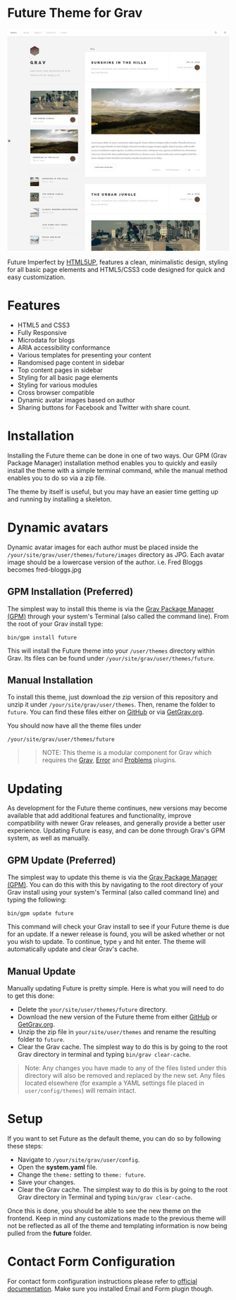 # Future Theme for Grav

![Back-T0-The-Future](screenshot.jpg)

Future Imperfect by [HTML5UP](http://www.html5up.net), features a clean, minimalistic design, styling for all basic page elements and HTML5/CSS3 code designed for quick and easy customization.

# Features

* HTML5 and CSS3
* Fully Responsive
* Microdata for blogs
* ARIA accessibility conformance
* Various templates for presenting your content
* Randomised page content in sidebar
* Top content pages in sidebar
* Styling for all basic page elements
* Styling for various modules
* Cross browser compatible
* Dynamic avatar images based on author
* Sharing buttons for Facebook and Twitter with share count.

# Installation

Installing the Future theme can be done in one of two ways. Our GPM (Grav Package Manager) installation method enables you to quickly and easily install the theme with a simple terminal command, while the manual method enables you to do so via a zip file.

The theme by itself is useful, but you may have an easier time getting up and running by installing a skeleton.

# Dynamic avatars

Dynamic avatar images for each author must be placed inside the `/your/site/grav/user/themes/future/images` directory as JPG. Each avatar image should be a lowercase version of the author. i.e. Fred Bloggs becomes fred-bloggs.jpg

## GPM Installation (Preferred)

The simplest way to install this theme is via the [Grav Package Manager (GPM)](http://learn.getgrav.org/advanced/grav-gpm) through your system's Terminal (also called the command line).  From the root of your Grav install type:

    bin/gpm install future

This will install the Future theme into your `/user/themes` directory within Grav. Its files can be found under `/your/site/grav/user/themes/future`.

## Manual Installation

To install this theme, just download the zip version of this repository and unzip it under `/your/site/grav/user/themes`. Then, rename the folder to `future`. You can find these files either on [GitHub](https://github.com/absalomedia/grav-theme-future) or via [GetGrav.org](http://getgrav.org/downloads/themes).

You should now have all the theme files under

    /your/site/grav/user/themes/future

>> NOTE: This theme is a modular component for Grav which requires the [Grav](http://github.com/getgrav/grav), [Error](https://github.com/getgrav/gravplugin-error) and [Problems](https://github.com/getgrav/grav-plugin-problems) plugins.

# Updating

As development for the Future theme continues, new versions may become available that add additional features and functionality, improve compatibility with newer Grav releases, and generally provide a better user experience. Updating Future is easy, and can be done through Grav's GPM system, as well as manually.

## GPM Update (Preferred)

The simplest way to update this theme is via the [Grav Package Manager (GPM)](http://learn.getgrav.org/advanced/grav-gpm). You can do this with this by navigating to the root directory of your Grav install using your system's Terminal (also called command line) and typing the following:

    bin/gpm update future

This command will check your Grav install to see if your Future theme is due for an update. If a newer release is found, you will be asked whether or not you wish to update. To continue, type `y` and hit enter. The theme will automatically update and clear Grav's cache.

## Manual Update

Manually updating Future is pretty simple. Here is what you will need to do to get this done:

* Delete the `your/site/user/themes/future` directory.
* Download the new version of the Future theme from either [GitHub](https://github.com/absalomedia/grav-theme-future) or [GetGrav.org](http://getgrav.org/downloads/themes).
* Unzip the zip file in `your/site/user/themes` and rename the resulting folder to `future`.
* Clear the Grav cache. The simplest way to do this is by going to the root Grav directory in terminal and typing `bin/grav clear-cache`.

> Note: Any changes you have made to any of the files listed under this directory will also be removed and replaced by the new set. Any files located elsewhere (for example a YAML settings file placed in `user/config/themes`) will remain intact.

# Setup

If you want to set Future as the default theme, you can do so by following these steps:

* Navigate to `/your/site/grav/user/config`.
* Open the **system.yaml** file.
* Change the `theme:` setting to `theme: future`.
* Save your changes.
* Clear the Grav cache. The simplest way to do this is by going to the root Grav directory in Terminal and typing `bin/grav clear-cache`.

Once this is done, you should be able to see the new theme on the frontend. Keep in mind any customizations made to the previous theme will not be reflected as all of the theme and templating information is now being pulled from the **future** folder.

# Contact Form Configuration
For contact form configuration instructions please refer to [official documentation](http://learn.getgrav.org/forms/forms/example-form). Make sure you installed Email and Form plugin though.
